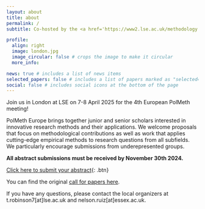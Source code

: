 ```yaml
---
layout: about
title: about
permalink: /
subtitle: Co-hosted by the <a href='https://www2.lse.ac.uk/methodology'>London School of Economics and Political Science (LSE)</a> and <a href="https://www.essex.ac.uk/departments/government">University of Essex</a>.

profile:
  align: right
  image: london.jpg
  image_circular: false # crops the image to make it circular
  more_info:  

news: true # includes a list of news items
selected_papers: false # includes a list of papers marked as "selected={true}"
social: false # includes social icons at the bottom of the page
---
```


Join us in London at LSE on 7-8 April 2025 for the 4th European PolMeth meeting!

PolMeth Europe brings together junior and senior scholars interested in innovative research methods and their applications. We welcome proposals that focus on methodological contributions as well as work that applies cutting-edge empirical methods to research questions from all subfields. We particularly encourage submissions from underepresented groups. 

**All abstract submissions must be received by November 30th 2024.**

[Click here to submit your abstract](https://forms.office.com/e/qzn3QL9qY5){: .btn}

You can find the original [call for papers here](assets/pdf/polmeth_europe_25_cfp.pdf).

If you have any questions, please contact the local organizers at t.robinson7[at]lse.ac.uk and nelson.ruiz[at]essex.ac.uk. 
